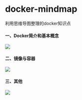 # docker-mindmap
利用思维导图整理的docker知识点

#### 一、Docker简介和基本概念

![](https://github.com/Weiwf/docker-mindmap/blob/master/pic/Docker%E7%AE%80%E4%BB%8B%E5%92%8C%E5%9F%BA%E6%9C%AC%E6%A6%82%E5%BF%B5.png)

#### 二、镜像与容器

![](https://github.com/Weiwf/docker-mindmap/blob/master/pic/%E9%95%9C%E5%83%8F%E4%B8%8E%E5%AE%B9%E5%99%A8.png)

#### 三、其他

![](https://github.com/Weiwf/docker-mindmap/blob/master/pic/%E5%85%B6%E4%BB%96.png)
